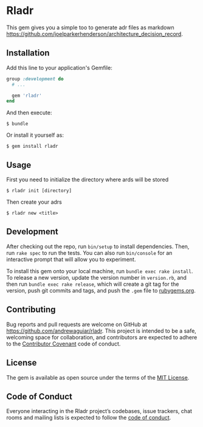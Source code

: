 # Rladr

This gem gives you a simple too to generate adr files as markdown https://github.com/joelparkerhenderson/architecture_decision_record.

## Installation

Add this line to your application's Gemfile:

```ruby
group :development do
  # ...

  gem 'rladr'
end
```

And then execute:

    $ bundle

Or install it yourself as:

    $ gem install rladr

## Usage

First you need to initialize the directory where ards will be stored

    $ rladr init [directory]

Then create your adrs

    $ rladr new <title>

## Development

After checking out the repo, run `bin/setup` to install dependencies. Then, run `rake spec` to run the tests. You can also run `bin/console` for an interactive prompt that will allow you to experiment.

To install this gem onto your local machine, run `bundle exec rake install`. To release a new version, update the version number in `version.rb`, and then run `bundle exec rake release`, which will create a git tag for the version, push git commits and tags, and push the `.gem` file to [rubygems.org](https://rubygems.org).

## Contributing

Bug reports and pull requests are welcome on GitHub at https://github.com/andrewaguiar/rladr. This project is intended to be a safe, welcoming space for collaboration, and contributors are expected to adhere to the [Contributor Covenant](http://contributor-covenant.org) code of conduct.

## License

The gem is available as open source under the terms of the [MIT License](https://opensource.org/licenses/MIT).

## Code of Conduct

Everyone interacting in the Rladr project’s codebases, issue trackers, chat rooms and mailing lists is expected to follow the [code of conduct](https://github.com/[USERNAME]/rladr/blob/master/CODE_OF_CONDUCT.md).
